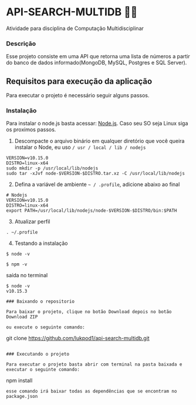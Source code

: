 # API-SEARCH-MULTIDB 👨‍💻

Atividade para disciplina de Computação Multidisciplinar

### Descrição

Esse projeto consiste em uma API que retorna uma lista de números a partir do banco de dados informado(MongoDB, MySQL, Postgres e SQL Server).

## Requisitos para execução da aplicação

Para executar o projeto é necessário seguir alguns passos.

### Instalação

Para instalar o node.js basta acessar: [Node.js](https://nodejs.org/en//). Caso seu SO seja Linux siga os proximos passos.

1. Descompacte o arquivo binário em qualquer diretório que você queira instalar o Node, 
eu uso  ```/ usr / local / lib / nodejs```

```
VERSION=v10.15.0
DISTRO=linux-x64
sudo mkdir -p /usr/local/lib/nodejs
sudo tar -xJvf node-$VERSION-$DISTRO.tar.xz -C /usr/local/lib/nodejs 
```

2. Defina a variável de ambiente ```~ / .profile```, adicione abaixo ao final

```
# Nodejs
VERSION=v10.15.0
DISTRO=linux-x64
export PATH=/usr/local/lib/nodejs/node-$VERSION-$DISTRO/bin:$PATH
```

3. Atualizar perfil

```
. ~/.profile
```

4. Testando a instalação

```
$ node -v
```

```
$ npm -v
```

saída no terminal

```
$ node -v
v10.15.3

### Baixando o repositorio

Para baixar o projeto, clique no botão Download depois no botão Download ZIP 

ou execute o seguinte comando:

```
git clone https://github.com/lukpod1/api-search-multidb.git
```

### Executando o projeto

Para executar o projeto basta abrir com terminal na pasta baixada e executar o seguinte comando:

```
npm install 
```
esse comando irá baixar todas as dependências que se encontram no package.json




